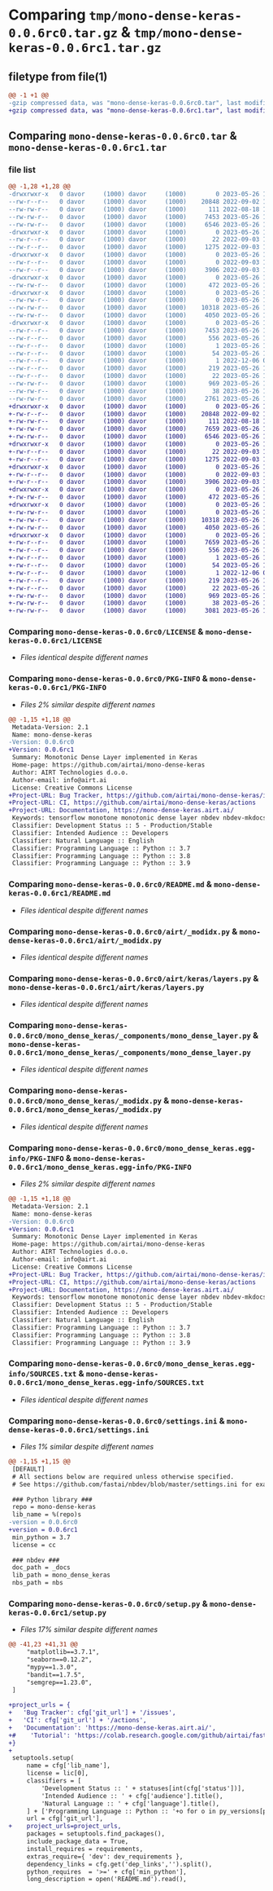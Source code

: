 # Comparing `tmp/mono-dense-keras-0.0.6rc0.tar.gz` & `tmp/mono-dense-keras-0.0.6rc1.tar.gz`

## filetype from file(1)

```diff
@@ -1 +1 @@
-gzip compressed data, was "mono-dense-keras-0.0.6rc0.tar", last modified: Fri May 26 14:23:55 2023, max compression
+gzip compressed data, was "mono-dense-keras-0.0.6rc1.tar", last modified: Fri May 26 14:28:10 2023, max compression
```

## Comparing `mono-dense-keras-0.0.6rc0.tar` & `mono-dense-keras-0.0.6rc1.tar`

### file list

```diff
@@ -1,28 +1,28 @@
-drwxrwxr-x   0 davor     (1000) davor     (1000)        0 2023-05-26 14:23:55.472180 mono-dense-keras-0.0.6rc0/
--rw-r--r--   0 davor     (1000) davor     (1000)    20848 2022-09-02 19:27:53.000000 mono-dense-keras-0.0.6rc0/LICENSE
--rw-rw-r--   0 davor     (1000) davor     (1000)      111 2022-08-18 19:39:58.000000 mono-dense-keras-0.0.6rc0/MANIFEST.in
--rw-rw-r--   0 davor     (1000) davor     (1000)     7453 2023-05-26 14:23:55.472180 mono-dense-keras-0.0.6rc0/PKG-INFO
--rw-rw-r--   0 davor     (1000) davor     (1000)     6546 2023-05-26 14:19:35.000000 mono-dense-keras-0.0.6rc0/README.md
-drwxrwxr-x   0 davor     (1000) davor     (1000)        0 2023-05-26 14:23:55.472180 mono-dense-keras-0.0.6rc0/airt/
--rw-r--r--   0 davor     (1000) davor     (1000)       22 2022-09-03 17:11:42.000000 mono-dense-keras-0.0.6rc0/airt/__init__.py
--rw-r--r--   0 davor     (1000) davor     (1000)     1275 2022-09-03 17:11:04.000000 mono-dense-keras-0.0.6rc0/airt/_modidx.py
-drwxrwxr-x   0 davor     (1000) davor     (1000)        0 2023-05-26 14:23:55.472180 mono-dense-keras-0.0.6rc0/airt/keras/
--rw-r--r--   0 davor     (1000) davor     (1000)        0 2022-09-03 17:11:01.000000 mono-dense-keras-0.0.6rc0/airt/keras/__init__.py
--rw-r--r--   0 davor     (1000) davor     (1000)     3906 2022-09-03 17:11:01.000000 mono-dense-keras-0.0.6rc0/airt/keras/layers.py
-drwxrwxr-x   0 davor     (1000) davor     (1000)        0 2023-05-26 14:23:55.472180 mono-dense-keras-0.0.6rc0/mono_dense_keras/
--rw-rw-r--   0 davor     (1000) davor     (1000)      472 2023-05-26 14:19:35.000000 mono-dense-keras-0.0.6rc0/mono_dense_keras/__init__.py
-drwxrwxr-x   0 davor     (1000) davor     (1000)        0 2023-05-26 14:23:55.472180 mono-dense-keras-0.0.6rc0/mono_dense_keras/_components/
--rw-rw-r--   0 davor     (1000) davor     (1000)        0 2023-05-26 14:19:35.000000 mono-dense-keras-0.0.6rc0/mono_dense_keras/_components/__init__.py
--rw-rw-r--   0 davor     (1000) davor     (1000)    10318 2023-05-26 14:19:35.000000 mono-dense-keras-0.0.6rc0/mono_dense_keras/_components/mono_dense_layer.py
--rw-rw-r--   0 davor     (1000) davor     (1000)     4050 2023-05-26 14:19:35.000000 mono-dense-keras-0.0.6rc0/mono_dense_keras/_modidx.py
-drwxrwxr-x   0 davor     (1000) davor     (1000)        0 2023-05-26 14:23:55.472180 mono-dense-keras-0.0.6rc0/mono_dense_keras.egg-info/
--rw-r--r--   0 davor     (1000) davor     (1000)     7453 2023-05-26 14:23:55.000000 mono-dense-keras-0.0.6rc0/mono_dense_keras.egg-info/PKG-INFO
--rw-r--r--   0 davor     (1000) davor     (1000)      556 2023-05-26 14:23:55.000000 mono-dense-keras-0.0.6rc0/mono_dense_keras.egg-info/SOURCES.txt
--rw-r--r--   0 davor     (1000) davor     (1000)        1 2023-05-26 14:23:55.000000 mono-dense-keras-0.0.6rc0/mono_dense_keras.egg-info/dependency_links.txt
--rw-r--r--   0 davor     (1000) davor     (1000)       54 2023-05-26 14:23:55.000000 mono-dense-keras-0.0.6rc0/mono_dense_keras.egg-info/entry_points.txt
--rw-r--r--   0 davor     (1000) davor     (1000)        1 2022-12-06 04:51:35.000000 mono-dense-keras-0.0.6rc0/mono_dense_keras.egg-info/not-zip-safe
--rw-r--r--   0 davor     (1000) davor     (1000)      219 2023-05-26 14:23:55.000000 mono-dense-keras-0.0.6rc0/mono_dense_keras.egg-info/requires.txt
--rw-r--r--   0 davor     (1000) davor     (1000)       22 2023-05-26 14:23:55.000000 mono-dense-keras-0.0.6rc0/mono_dense_keras.egg-info/top_level.txt
--rw-rw-r--   0 davor     (1000) davor     (1000)      969 2023-05-26 14:19:35.000000 mono-dense-keras-0.0.6rc0/settings.ini
--rw-rw-r--   0 davor     (1000) davor     (1000)       38 2023-05-26 14:23:55.472180 mono-dense-keras-0.0.6rc0/setup.cfg
--rw-rw-r--   0 davor     (1000) davor     (1000)     2761 2023-05-26 14:19:35.000000 mono-dense-keras-0.0.6rc0/setup.py
+drwxrwxr-x   0 davor     (1000) davor     (1000)        0 2023-05-26 14:28:10.871570 mono-dense-keras-0.0.6rc1/
+-rw-r--r--   0 davor     (1000) davor     (1000)    20848 2022-09-02 19:27:53.000000 mono-dense-keras-0.0.6rc1/LICENSE
+-rw-rw-r--   0 davor     (1000) davor     (1000)      111 2022-08-18 19:39:58.000000 mono-dense-keras-0.0.6rc1/MANIFEST.in
+-rw-rw-r--   0 davor     (1000) davor     (1000)     7659 2023-05-26 14:28:10.871570 mono-dense-keras-0.0.6rc1/PKG-INFO
+-rw-rw-r--   0 davor     (1000) davor     (1000)     6546 2023-05-26 14:19:35.000000 mono-dense-keras-0.0.6rc1/README.md
+drwxrwxr-x   0 davor     (1000) davor     (1000)        0 2023-05-26 14:28:10.871570 mono-dense-keras-0.0.6rc1/airt/
+-rw-r--r--   0 davor     (1000) davor     (1000)       22 2022-09-03 17:11:42.000000 mono-dense-keras-0.0.6rc1/airt/__init__.py
+-rw-r--r--   0 davor     (1000) davor     (1000)     1275 2022-09-03 17:11:04.000000 mono-dense-keras-0.0.6rc1/airt/_modidx.py
+drwxrwxr-x   0 davor     (1000) davor     (1000)        0 2023-05-26 14:28:10.871570 mono-dense-keras-0.0.6rc1/airt/keras/
+-rw-r--r--   0 davor     (1000) davor     (1000)        0 2022-09-03 17:11:01.000000 mono-dense-keras-0.0.6rc1/airt/keras/__init__.py
+-rw-r--r--   0 davor     (1000) davor     (1000)     3906 2022-09-03 17:11:01.000000 mono-dense-keras-0.0.6rc1/airt/keras/layers.py
+drwxrwxr-x   0 davor     (1000) davor     (1000)        0 2023-05-26 14:28:10.871570 mono-dense-keras-0.0.6rc1/mono_dense_keras/
+-rw-rw-r--   0 davor     (1000) davor     (1000)      472 2023-05-26 14:27:26.000000 mono-dense-keras-0.0.6rc1/mono_dense_keras/__init__.py
+drwxrwxr-x   0 davor     (1000) davor     (1000)        0 2023-05-26 14:28:10.871570 mono-dense-keras-0.0.6rc1/mono_dense_keras/_components/
+-rw-rw-r--   0 davor     (1000) davor     (1000)        0 2023-05-26 14:27:26.000000 mono-dense-keras-0.0.6rc1/mono_dense_keras/_components/__init__.py
+-rw-rw-r--   0 davor     (1000) davor     (1000)    10318 2023-05-26 14:27:26.000000 mono-dense-keras-0.0.6rc1/mono_dense_keras/_components/mono_dense_layer.py
+-rw-rw-r--   0 davor     (1000) davor     (1000)     4050 2023-05-26 14:27:26.000000 mono-dense-keras-0.0.6rc1/mono_dense_keras/_modidx.py
+drwxrwxr-x   0 davor     (1000) davor     (1000)        0 2023-05-26 14:28:10.871570 mono-dense-keras-0.0.6rc1/mono_dense_keras.egg-info/
+-rw-r--r--   0 davor     (1000) davor     (1000)     7659 2023-05-26 14:28:10.000000 mono-dense-keras-0.0.6rc1/mono_dense_keras.egg-info/PKG-INFO
+-rw-r--r--   0 davor     (1000) davor     (1000)      556 2023-05-26 14:28:10.000000 mono-dense-keras-0.0.6rc1/mono_dense_keras.egg-info/SOURCES.txt
+-rw-r--r--   0 davor     (1000) davor     (1000)        1 2023-05-26 14:28:10.000000 mono-dense-keras-0.0.6rc1/mono_dense_keras.egg-info/dependency_links.txt
+-rw-r--r--   0 davor     (1000) davor     (1000)       54 2023-05-26 14:28:10.000000 mono-dense-keras-0.0.6rc1/mono_dense_keras.egg-info/entry_points.txt
+-rw-r--r--   0 davor     (1000) davor     (1000)        1 2022-12-06 04:51:35.000000 mono-dense-keras-0.0.6rc1/mono_dense_keras.egg-info/not-zip-safe
+-rw-r--r--   0 davor     (1000) davor     (1000)      219 2023-05-26 14:28:10.000000 mono-dense-keras-0.0.6rc1/mono_dense_keras.egg-info/requires.txt
+-rw-r--r--   0 davor     (1000) davor     (1000)       22 2023-05-26 14:28:10.000000 mono-dense-keras-0.0.6rc1/mono_dense_keras.egg-info/top_level.txt
+-rw-rw-r--   0 davor     (1000) davor     (1000)      969 2023-05-26 14:27:16.000000 mono-dense-keras-0.0.6rc1/settings.ini
+-rw-rw-r--   0 davor     (1000) davor     (1000)       38 2023-05-26 14:28:10.871570 mono-dense-keras-0.0.6rc1/setup.cfg
+-rw-rw-r--   0 davor     (1000) davor     (1000)     3081 2023-05-26 14:25:56.000000 mono-dense-keras-0.0.6rc1/setup.py
```

### Comparing `mono-dense-keras-0.0.6rc0/LICENSE` & `mono-dense-keras-0.0.6rc1/LICENSE`

 * *Files identical despite different names*

### Comparing `mono-dense-keras-0.0.6rc0/PKG-INFO` & `mono-dense-keras-0.0.6rc1/PKG-INFO`

 * *Files 2% similar despite different names*

```diff
@@ -1,15 +1,18 @@
 Metadata-Version: 2.1
 Name: mono-dense-keras
-Version: 0.0.6rc0
+Version: 0.0.6rc1
 Summary: Monotonic Dense Layer implemented in Keras
 Home-page: https://github.com/airtai/mono-dense-keras
 Author: AIRT Technologies d.o.o.
 Author-email: info@airt.ai
 License: Creative Commons License
+Project-URL: Bug Tracker, https://github.com/airtai/mono-dense-keras/issues
+Project-URL: CI, https://github.com/airtai/mono-dense-keras/actions
+Project-URL: Documentation, https://mono-dense-keras.airt.ai/
 Keywords: tensorflow monotone monotonic dense layer nbdev nbdev-mkdocs jupyter notebook python
 Classifier: Development Status :: 5 - Production/Stable
 Classifier: Intended Audience :: Developers
 Classifier: Natural Language :: English
 Classifier: Programming Language :: Python :: 3.7
 Classifier: Programming Language :: Python :: 3.8
 Classifier: Programming Language :: Python :: 3.9
```

### Comparing `mono-dense-keras-0.0.6rc0/README.md` & `mono-dense-keras-0.0.6rc1/README.md`

 * *Files identical despite different names*

### Comparing `mono-dense-keras-0.0.6rc0/airt/_modidx.py` & `mono-dense-keras-0.0.6rc1/airt/_modidx.py`

 * *Files identical despite different names*

### Comparing `mono-dense-keras-0.0.6rc0/airt/keras/layers.py` & `mono-dense-keras-0.0.6rc1/airt/keras/layers.py`

 * *Files identical despite different names*

### Comparing `mono-dense-keras-0.0.6rc0/mono_dense_keras/_components/mono_dense_layer.py` & `mono-dense-keras-0.0.6rc1/mono_dense_keras/_components/mono_dense_layer.py`

 * *Files identical despite different names*

### Comparing `mono-dense-keras-0.0.6rc0/mono_dense_keras/_modidx.py` & `mono-dense-keras-0.0.6rc1/mono_dense_keras/_modidx.py`

 * *Files identical despite different names*

### Comparing `mono-dense-keras-0.0.6rc0/mono_dense_keras.egg-info/PKG-INFO` & `mono-dense-keras-0.0.6rc1/mono_dense_keras.egg-info/PKG-INFO`

 * *Files 2% similar despite different names*

```diff
@@ -1,15 +1,18 @@
 Metadata-Version: 2.1
 Name: mono-dense-keras
-Version: 0.0.6rc0
+Version: 0.0.6rc1
 Summary: Monotonic Dense Layer implemented in Keras
 Home-page: https://github.com/airtai/mono-dense-keras
 Author: AIRT Technologies d.o.o.
 Author-email: info@airt.ai
 License: Creative Commons License
+Project-URL: Bug Tracker, https://github.com/airtai/mono-dense-keras/issues
+Project-URL: CI, https://github.com/airtai/mono-dense-keras/actions
+Project-URL: Documentation, https://mono-dense-keras.airt.ai/
 Keywords: tensorflow monotone monotonic dense layer nbdev nbdev-mkdocs jupyter notebook python
 Classifier: Development Status :: 5 - Production/Stable
 Classifier: Intended Audience :: Developers
 Classifier: Natural Language :: English
 Classifier: Programming Language :: Python :: 3.7
 Classifier: Programming Language :: Python :: 3.8
 Classifier: Programming Language :: Python :: 3.9
```

### Comparing `mono-dense-keras-0.0.6rc0/mono_dense_keras.egg-info/SOURCES.txt` & `mono-dense-keras-0.0.6rc1/mono_dense_keras.egg-info/SOURCES.txt`

 * *Files identical despite different names*

### Comparing `mono-dense-keras-0.0.6rc0/settings.ini` & `mono-dense-keras-0.0.6rc1/settings.ini`

 * *Files 1% similar despite different names*

```diff
@@ -1,15 +1,15 @@
 [DEFAULT]
 # All sections below are required unless otherwise specified.
 # See https://github.com/fastai/nbdev/blob/master/settings.ini for examples.
 
 ### Python library ###
 repo = mono-dense-keras
 lib_name = %(repo)s
-version = 0.0.6rc0
+version = 0.0.6rc1
 min_python = 3.7
 license = cc
 
 ### nbdev ###
 doc_path = _docs
 lib_path = mono_dense_keras
 nbs_path = nbs
```

### Comparing `mono-dense-keras-0.0.6rc0/setup.py` & `mono-dense-keras-0.0.6rc1/setup.py`

 * *Files 17% similar despite different names*

```diff
@@ -41,23 +41,31 @@
     "matplotlib==3.7.1",
     "seaborn==0.12.2",
     "mypy==1.3.0",
     "bandit==1.7.5",
     "semgrep==1.23.0",
 ]
 
+project_urls = {
+   'Bug Tracker': cfg['git_url'] + '/issues',
+   'CI': cfg['git_url'] + '/actions',
+   'Documentation': 'https://mono-dense-keras.airt.ai/',
+#    'Tutorial': 'https://colab.research.google.com/github/airtai/fastkafka/blob/main/nbs/guides/Guide_00_FastKafka_Demo.ipynb'
+}
+
 setuptools.setup(
     name = cfg['lib_name'],
     license = lic[0],
     classifiers = [
         'Development Status :: ' + statuses[int(cfg['status'])],
         'Intended Audience :: ' + cfg['audience'].title(),
         'Natural Language :: ' + cfg['language'].title(),
     ] + ['Programming Language :: Python :: '+o for o in py_versions[py_versions.index(min_python):]] + (['License :: ' + lic[1] ] if lic[1] else []),
     url = cfg['git_url'],
+    project_urls=project_urls,
     packages = setuptools.find_packages(),
     include_package_data = True,
     install_requires = requirements,
     extras_require={ 'dev': dev_requirements },
     dependency_links = cfg.get('dep_links','').split(),
     python_requires  = '>=' + cfg['min_python'],
     long_description = open('README.md').read(),
```

